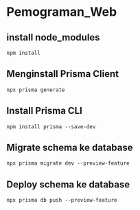 # Pemograman_Web

## install node_modules

  `npm install`

## Menginstall Prisma Client 

  `npx prisma generate`
  
## Install Prisma CLI

  `npm install prisma --save-dev`
  
## Migrate schema ke database

  `npx prisma migrate dev --preview-feature`
  
 ## Deploy schema ke database
 
  `npx prisma db push --preview-feature`
  
 
